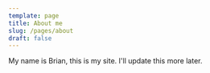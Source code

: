 ```yaml
---
template: page
title: About me
slug: /pages/about
draft: false
---
```

My name is Brian, this is my site. I'll update this more later.
